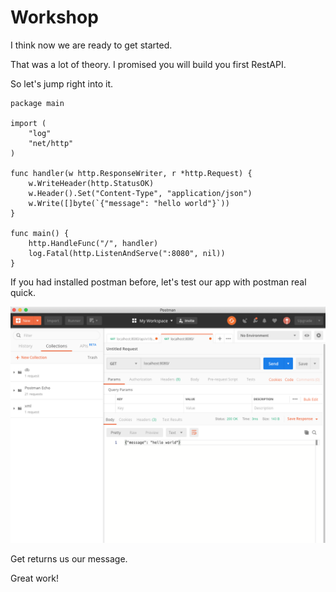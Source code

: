 # Workshop

I think now we are ready to get started.

That was a lot of theory. I promised you will build you first RestAPI. 

So let's jump right into it.

```text
package main

import (
    "log"
    "net/http"
)

func handler(w http.ResponseWriter, r *http.Request) {
    w.WriteHeader(http.StatusOK)
    w.Header().Set("Content-Type", "application/json")
    w.Write([]byte(`{"message": "hello world"}`))
}

func main() {
    http.HandleFunc("/", handler)
    log.Fatal(http.ListenAndServe(":8080", nil))
}
```

If you had installed postman before, let's test our app with postman real quick.

![](.gitbook/assets/image.png)

Get returns us our message. 

Great work! 

